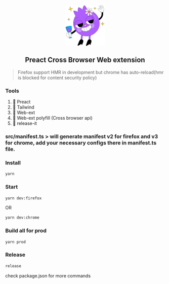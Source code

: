 <div align="center">
    <img src="extension/assets/img/logo128.png" alt="Meteor Devtool Evolved Gif" />
    <h2>Preact Cross Browser Web extension</h2>
</div>

> Firefox support HMR in development but chrome has auto-reload(hmr is blocked for content security policy)


### Tools
1. 🎨 Preact
2. 🎨 Tailwind
3. 🎨 Web-ext
4. 🎨 Web-ext polyfill (Cross browser api)
5. 🎨 release-it

### src/manifest.ts > will generate manifest v2 for firefox and v3 for chrome, add your necessary configs there in manifest.ts file.

### Install
```sh
yarn
```

### Start

```sh
yarn dev:firefox
```
OR
```sh
yarn dev:chrome
```

### Build all for prod
```sh
yarn prod
```

### Release
```sh
release
```

check package.json for more commands
